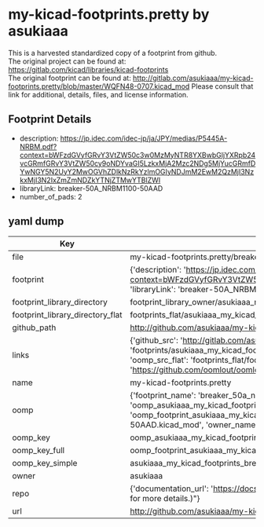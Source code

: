 # my-kicad-footprints.pretty by asukiaaa  
This is a harvested standardized copy of a footprint from github.  
The original project can be found at:  
https://gitlab.com/kicad/libraries/kicad-footprints  
The original footprint can be found at:
http://gitlab.com/asukiaaa/my-kicad-footprints.pretty/blob/master/WQFN48-0707.kicad_mod
Please consult that link for additional, details, files, and license information.  
## Footprint Details
* description: https://jp.idec.com/idec-jp/ja/JPY/medias/P5445A-NRBM.pdf?context=bWFzdGVyfGRvY3VtZW50c3w0MzMyNTR8YXBwbGljYXRpb24vcGRmfGRvY3VtZW50cy9oNDYvaGI5LzkxMjA2Mzc2NDg5MjYucGRmfDYwNGY5N2UyY2MwOGVhZDlkNzRkYzlmOGIyNDJmM2EwM2QzMjI3NzkxMjI3N2IxZmZmNDZkYTNjZTMwYTBlZWI  
* libraryLink: breaker-50A_NRBM1100-50AAD  
* number_of_pads: 2  
## yaml dump  
| Key | Value |  
| --- | --- |  
| file | my-kicad-footprints.pretty/breaker-50A_NRBM1100-50AAD.kicad_mod |  
| footprint | {'description': 'https://jp.idec.com/idec-jp/ja/JPY/medias/P5445A-NRBM.pdf?context=bWFzdGVyfGRvY3VtZW50c3w0MzMyNTR8YXBwbGljYXRpb24vcGRmfGRvY3VtZW50cy9oNDYvaGI5LzkxMjA2Mzc2NDg5MjYucGRmfDYwNGY5N2UyY2MwOGVhZDlkNzRkYzlmOGIyNDJmM2EwM2QzMjI3NzkxMjI3N2IxZmZmNDZkYTNjZTMwYTBlZWI', 'libraryLink': 'breaker-50A_NRBM1100-50AAD', 'number_of_pads': 2} |  
| footprint_library_directory | footprint_library_owner/asukiaaa_my-kicad-footprints.pretty |  
| footprint_library_directory_flat | footprints_flat/asukiaaa_my_kicad_footprints_breaker_50a_nrbm1100_50aad/working |  
| github_path | http://github.com/asukiaaa/my-kicad-footprints.pretty/blob/master/breaker-50A_NRBM1100-50AAD.kicad_mod |  
| links | {'github_src': 'http://gitlab.com/asukiaaa/my-kicad-footprints.pretty/blob/master/WQFN48-0707.kicad_mod', 'github_src_repo': 'https://gitlab.com/kicad/libraries/kicad-footprints', 'oomp_bot': 'footprints/asukiaaa_my_kicad_footprints_breaker_50a_nrbm1100_50aad/working', 'oomp_bot_github': 'https://github.com/oomlout/oomlout_oomp_footprint_bot/tree/main/footprints/asukiaaa_my_kicad_footprints_breaker_50a_nrbm1100_50aad/working', 'oomp_src_flat': 'footprints_flat/footprints_flat/asukiaaa_my_kicad_footprints_breaker_50a_nrbm1100_50aad/working', 'oomp_src_flat_github': 'https://github.com/oomlout/oomlout_oomp_footprint_src/tree/main/footprints_flat/asukiaaa_my_kicad_footprints_breaker_50a_nrbm1100_50aad/working'} |  
| name | my-kicad-footprints.pretty |  
| oomp | {'footprint_name': 'breaker_50a_nrbm1100_50aad', 'library_name': 'my_kicad_footprints', 'md5': 'd99d76ffc133ce009c116d25c6ec23a4', 'md5_10': 'd99d76ffc1', 'md5_5': 'd99d7', 'md5_6': 'd99d76', 'oomp_key': 'oomp_asukiaaa_my_kicad_footprints_breaker_50a_nrbm1100_50aad', 'oomp_key_extra': 'oomp_footprint_asukiaaa_my_kicad_footprints_breaker_50a_nrbm1100_50aad', 'oomp_key_full': 'oomp_footprint_asukiaaa_my_kicad_footprints_breaker_50a_nrbm1100_50aad_d99d76', 'oomp_key_simple': 'asukiaaa_my_kicad_footprints_breaker_50a_nrbm1100_50aad', 'original_filename': 'my-kicad-footprints.pretty/breaker-50A_NRBM1100-50AAD.kicad_mod', 'owner_name': 'asukiaaa'} |  
| oomp_key | oomp_asukiaaa_my_kicad_footprints_breaker_50a_nrbm1100_50aad |  
| oomp_key_full | oomp_footprint_asukiaaa_my_kicad_footprints_breaker_50a_nrbm1100_50aad |  
| oomp_key_simple | asukiaaa_my_kicad_footprints_breaker_50a_nrbm1100_50aad |  
| owner | asukiaaa |  
| repo | {'documentation_url': 'https://docs.github.com/rest/overview/resources-in-the-rest-api#rate-limiting', 'message': "API rate limit exceeded for 84.66.173.59. (But here's the good news: Authenticated requests get a higher rate limit. Check out the documentation for more details.)"} |  
| url | http://github.com/asukiaaa/my-kicad-footprints.pretty |  

